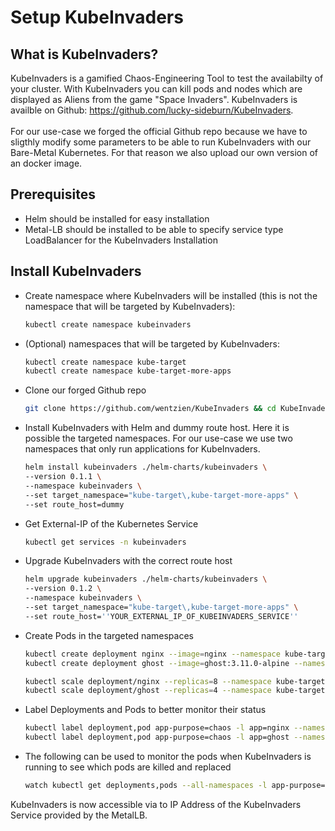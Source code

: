 # Setup KubeInvaders

## What is KubeInvaders?
KubeInvaders is a gamified Chaos-Engineering Tool to test the availabilty of your cluster. With KubeInvaders you can kill pods and nodes which are 
displayed as Aliens from the game "Space Invaders". KubeInvaders is availble on Github: https://github.com/lucky-sideburn/KubeInvaders. <br> <br>
For our use-case we forged the official Github repo because we have to sligthly modify some parameters to be able to run KubeInvaders with our
Bare-Metal Kubernetes. For that reason we also upload our own version of an docker image. 

## Prerequisites
* Helm should be installed for easy installation
* Metal-LB should be installed to be able to specify service type LoadBalancer for the KubeInvaders Installation

## Install KubeInvaders

* Create namespace where KubeInvaders will be installed (this is not the namespace that will be targeted by KubeInvaders):
    ```bash
    kubectl create namespace kubeinvaders
    ```
* (Optional) namespaces that will be targeted by KubeInvaders:
    ```bash
    kubectl create namespace kube-target
    kubectl create namespace kube-target-more-apps
    ```

* Clone our forged Github repo
    ```bash
    git clone https://github.com/wentzien/KubeInvaders && cd KubeInvaders
    ```
   
* Install KubeInvaders with Helm and dummy route host. Here it is possible the targeted namespaces. For our use-case we use two namespaces that only run applications for KubeInvaders.
    ```bash
    helm install kubeinvaders ./helm-charts/kubeinvaders \
    --version 0.1.1 \
    --namespace kubeinvaders \
    --set target_namespace="kube-target\,kube-target-more-apps" \
    --set route_host=dummy
    ```
* Get External-IP of the Kubernetes Service
    ```bash
    kubectl get services -n kubeinvaders
    ```

* Upgrade KubeInvaders with the correct route host
    ```bash
    helm upgrade kubeinvaders ./helm-charts/kubeinvaders \
    --version 0.1.2 \
    --namespace kubeinvaders \
    --set target_namespace="kube-target\,kube-target-more-apps" \
    --set route_host=''YOUR_EXTERNAL_IP_OF_KUBEINVADERS_SERVICE''
    ```

* Create Pods in the targeted namespaces
    ```bash
    kubectl create deployment nginx --image=nginx --namespace kube-target
    kubectl create deployment ghost --image=ghost:3.11.0-alpine --namespace kube-target-more-apps
    
    kubectl scale deployment/nginx --replicas=8 --namespace kube-target
    kubectl scale deployment/ghost --replicas=4 --namespace kube-target-more-apps
    ```

* Label Deployments and Pods to better monitor their status
    ```bash
    kubectl label deployment,pod app-purpose=chaos -l app=nginx --namespace kube-target
    kubectl label deployment,pod app-purpose=chaos -l app=ghost --namespace kube-target-more-apps
    ```

* The following can be used to monitor the pods when KubeInvaders is running to see which pods are killed and replaced
    ```bash
    watch kubectl get deployments,pods --all-namespaces -l app-purpose=chaos
    ```

KubeInvaders is now accessible via to IP Address of the KubeInvaders Service provided by the MetalLB.
